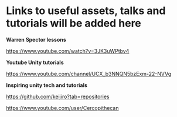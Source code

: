 # Links to useful assets, talks and tutorials will be added here


**Warren Spector lessons**

https://www.youtube.com/watch?v=3JK3uWPtbv4

**Youtube Unity tutorials**

https://www.youtube.com/channel/UCX_b3NNQN5bzExm-22-NVVg

**Inspiring unity tech and tutorials**

https://github.com/keijiro?tab=repositories

https://www.youtube.com/user/Cercopithecan
